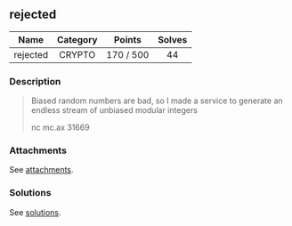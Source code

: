 ## rejected

|  Name  |  Category  |  Points  |  Solves  |
| :----: | :----: | :----: | :----: |
|  rejected  |  CRYPTO  |  170 / 500  |  44  |

### Description
> Biased random numbers are bad, so I made a service to generate an endless stream of unbiased modular integers
> 
> nc mc.ax 31669

### Attachments
See [attachments](https://github.com/roadicing/ctf-writeups/tree/main/2022/dicectf/rejected/attachments).

### Solutions
See [solutions](https://github.com/roadicing/ctf-writeups/tree/main/2022/dicectf/rejected/solutions).